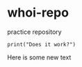 # whoi-repo
practice repository

```{r, echo = FALSE}
print("Does it work?")
```

Here is some new text